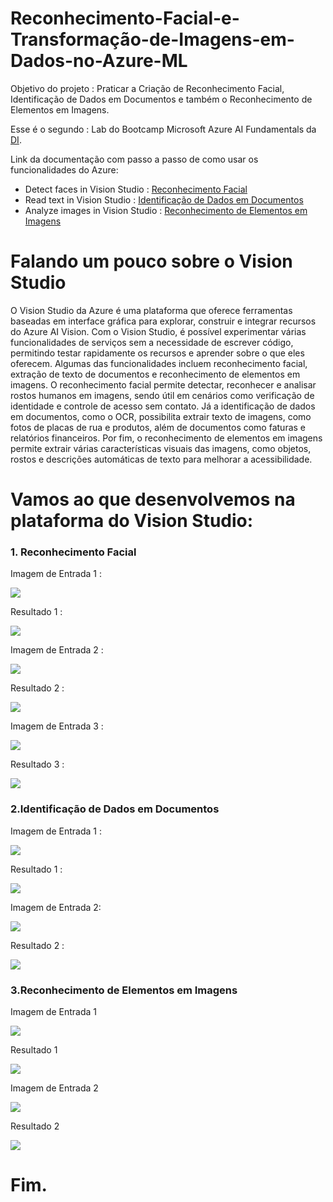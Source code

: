 # Reconhecimento-Facial-e-Transformação-de-Imagens-em-Dados-no-Azure-ML

Objetivo do projeto : Praticar a Criação de Reconhecimento Facial, Identificação de Dados em Documentos e também o Reconhecimento de Elementos em Imagens.

Esse é o segundo :  Lab do Bootcamp Microsoft Azure AI Fundamentals da [DI](https://web.dio.me/).

Link da documentação com passo a passo de como usar os funcionalidades do  Azure: 

* Detect faces in Vision Studio : [Reconhecimento Facial](https://microsoftlearning.github.io/mslearn-ai-fundamentals/Instructions/Labs/04-face.html)
* Read text in Vision Studio : [Identificação de Dados em Documentos](https://microsoftlearning.github.io/mslearn-ai-fundamentals/Instructions/Labs/05-ocr.html)
* Analyze images in Vision Studio : [Reconhecimento de Elementos em Imagens](https://microsoftlearning.github.io/mslearn-ai-fundamentals/Instructions/Labs/03-image-analysis.html)

# Falando um pouco sobre o Vision Studio

O Vision Studio da Azure é uma plataforma que oferece ferramentas baseadas em interface gráfica para explorar, construir e integrar recursos do Azure AI Vision. Com o Vision Studio, é possível experimentar várias funcionalidades de serviços sem a necessidade de escrever código, permitindo testar rapidamente os recursos e aprender sobre o que eles oferecem. Algumas das funcionalidades incluem reconhecimento facial, extração de texto de documentos e reconhecimento de elementos em imagens. O reconhecimento facial permite detectar, reconhecer e analisar rostos humanos em imagens, sendo útil em cenários como verificação de identidade e controle de acesso sem contato. Já a identificação de dados em documentos, como o OCR, possibilita extrair texto de imagens, como fotos de placas de rua e produtos, além de documentos como faturas e relatórios financeiros. Por fim, o reconhecimento de elementos em imagens permite extrair várias características visuais das imagens, como objetos, rostos e descrições automáticas de texto para melhorar a acessibilidade.


# Vamos ao que desenvolvemos na plataforma do Vision Studio:

 ### 1. Reconhecimento Facial

Imagem de Entrada 1  : 

<img src="Inputs/Foto_mulher.png">

Resultado 1  : 

<img src="Output/Out_Foto_mulher.png">

Imagem de Entrada 2  : 

<img src="Inputs/Foto_homem.png?raw=true">


Resultado 2 : 

<img src = "Output/Out_Foto_homem.png?raw=true">




Imagem de Entrada 3 :

<img src = "Inputs/Foto_02_mulheres.png?raw=true">


Resultado 3 : 

<img src = "Output/Out_Foto_02_mulheres.png?raw=true">

### 2.Identificação de Dados em Documentos


Imagem de Entrada 1 :

<img src ="Inputs/Imagem_Texto1.png?raw=true">



Resultado 1 :

<img src ="Output/Out_Imagem_Texto.png?raw=true">


Imagem de Entrada 2:

<img src = "Inputs/Foto_livro.png?raw=true">


Resultado 2 :

<img src = "Output/Out_Foto_livro.png?raw=true">


### 3.Reconhecimento de Elementos em Imagens


Imagem de Entrada 1

<img src = "Inputs/Foto_Vacas.png?raw=true">



Resultado 1

<img src = "Output/Out.Foto_Vacas.png?raw=true">




Imagem de Entrada 2

<img src = "Inputs/Foto_Homem_com_oculos_mao.png?raw=true">



Resultado 2 

<img src = "Output/Out.Foto_Homem_com_oculos_mao.png?raw=true">



# Fim.




















